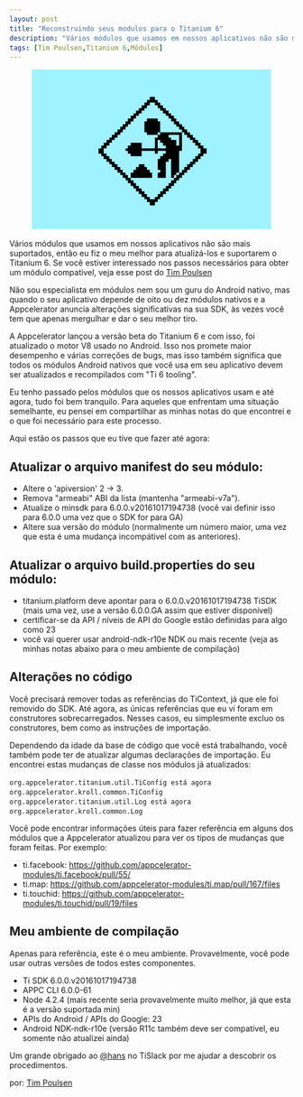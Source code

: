 ```yaml
---
layout: post
title: "Reconstruindo seus modulos para o Titanium 6"
description: "Vários módulos que usamos em nossos aplicativos não são mais suportados, então eu fiz o meu melhor para atualizá-los e suportarem o Titanium 6. Se você estiver interessado nos passos necessários para obter um módulo compativel, veja esse post do [Tim Poulsen](http://skypanther.com/2016/10/rebuilding-modules-for-titanium-6/)"
tags: [Tim Poulsen,Titanium 6,Módulos]
---
```


<figure style="text-align: center;" >
	<a><img src="/images/posts/2016/10/rebuilding.png" alt="Rebuilding"></a>
</figure>  

Vários módulos que usamos em nossos aplicativos não são mais suportados, então eu fiz o meu melhor para atualizá-los e suportarem o Titanium 6. Se você estiver interessado nos passos necessários para obter um módulo compativel, veja esse post do [Tim Poulsen](http://skypanther.com/2016/10/rebuilding-modules-for-titanium-6/)



<!-- more -->

Não sou especialista em módulos nem sou um guru do Android nativo, mas quando o seu aplicativo depende de oito ou dez módulos nativos e a Appcelerator anuncia alterações significativas na sua SDK, às vezes você tem que apenas mergulhar e dar o seu melhor tiro.

A Appcelerator lançou a versão beta do Titanium 6 e com isso, foi atualizado o motor V8 usado no Android. Isso nos promete maior desempenho e várias correções de bugs, mas isso também significa que todos os módulos Android nativos que você usa em seu aplicativo devem ser atualizados e recompilados com "Ti 6 tooling".

Eu tenho passado pelos módulos que os nossos aplicativos usam e até agora, tudo foi bem tranquilo. Para aqueles que enfrentam uma situação semelhante, eu pensei em compartilhar as minhas notas do que encontrei e o que foi necessário para este processo.

Aqui estão os passos que eu tive que fazer até agora:

## Atualizar o arquivo manifest do seu módulo:
* Altere o 'apiversion' 2 -> 3.
* Remova "armeabi" ABI da lista (mantenha "armeabi-v7a").
* Atualize o minsdk para 6.0.0.v20161017194738 (você vai definir isso para 6.0.0 uma vez que o SDK for para GA)
* Altere sua versão do módulo (normalmente um número maior, uma vez que esta é uma mudança incompátivel com as anteriores).

## Atualizar o arquivo build.properties do seu módulo:
* titanium.platform deve apontar para o 6.0.0.v20161017194738 TiSDK (mais uma vez, use a versão 6.0.0.GA assim que estiver disponível)
* certificar-se da API / níveis de API do Google estão definidas para algo como 23
* você vai querer usar android-ndk-r10e NDK ou mais recente (veja as minhas notas abaixo para o meu ambiente de compilação)

## Alterações no código
Você precisará remover todas as referências do TiContext, já que ele foi removido do SDK. Até agora, as únicas referências que eu vi foram em construtores sobrecarregados. Nesses casos, eu simplesmente excluo os construtores, bem como as instruções de importação.

Dependendo da idade da base de código que você está trabalhando, você também pode ter de atualizar algumas declarações de importação. Eu encontrei estas mudanças de classe nos módulos já atualizados:

`org.appcelerator.titanium.util.TiConfig está agora org.appcelerator.kroll.common.TiConfig`
`org.appcelerator.titanium.util.Log está agora org.appcelerator.kroll.common.Log`

Você pode encontrar informações úteis para fazer referência em alguns dos módulos que a Appcelerator atualizou para ver os tipos de mudanças que foram feitas. Por exemplo:

* ti.facebook: <https://github.com/appcelerator-modules/ti.facebook/pull/55/>
* ti.map: <https://github.com/appcelerator-modules/ti.map/pull/167/files>
* ti.touchid: <https://github.com/appcelerator-modules/ti.touchid/pull/19/files>

## Meu ambiente de compilação

Apenas para referência, este é o meu ambiente. Provavelmente, você pode usar outras versões de todos estes componentes.

* Ti SDK 6.0.0.v20161017194738
* APPC CLI 6.0.0-61
* Node 4.2.4 (mais recente seria provavelmente muito melhor, já que esta é a versão suportada min)
* APIs do Android / APIs do Google: 23
* Android NDK-ndk-r10e (versão R11c também deve ser compatível, eu somente não atualizei ainda)

Um grande obrigado ao [@hans](https://github.com/hansemannn) no TiSlack por me ajudar a descobrir os procedimentos.

por: [Tim Poulsen](http://skypanther.com/2016/10/rebuilding-modules-for-titanium-6/)
